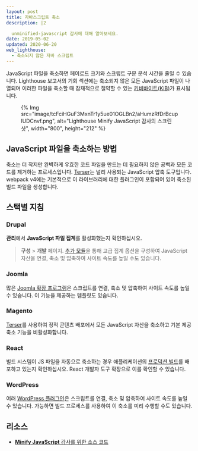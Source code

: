 ```yaml
---
layout: post
title: 자바스크립트 축소
description: |2

  unminified-javascript 감사에 대해 알아보세요.
date: 2019-05-02
updated: 2020-06-20
web_lighthouse:
  - 축소되지 않은 자바 스크립트
---
```


JavaScript 파일을 축소하면 페이로드 크기와 스크립트 구문 분석 시간을 줄일 수 있습니다. Lighthouse 보고서의 기회 섹션에는 축소되지 않은 모든 JavaScript 파일이 나열되며 이러한 파일을 축소할 때 잠재적으로 절약할 수 있는 [키비바이트(KiB)](https://en.wikipedia.org/wiki/Kibibyte)가 표시됩니다.

<figure>{% Img src="image/tcFciHGuF3MxnTr1y5ue01OGLBn2/aHumzRfDrBcuplUDCnvf.png", alt="Lighthouse Minify JavaScript 감사의 스크린샷", width="800", height="212" %}</figure>

## JavaScript 파일을 축소하는 방법

축소는 더 작지만 완벽하게 유효한 코드 파일을 만드는 데 필요하지 않은 공백과 모든 코드를 제거하는 프로세스입니다. [Terser](https://github.com/terser-js/terser)는 널리 사용되는 JavaScript 압축 도구입니다. webpack v4에는 기본적으로 이 라이브러리에 대한 플러그인이 포함되어 있어 축소된 빌드 파일을 생성합니다.

## 스택별 지침

### Drupal

**관리**에서 **JavaScript 파일 집계**를 활성화했는지 확인하십시오.

> **구성** &gt; **개발** 페이지. [추가 모듈](https://www.drupal.org/project/project_module?f%5B0%5D=&f%5B1%5D=&f%5B2%5D=im_vid_3%3A123&f%5B3%5D=&f%5B4%5D=sm_field_project_type%3Afull&f%5B5%5D=&f%5B6%5D=&text=javascript+aggregation&solrsort=iss_project_release_usage+desc&op=Search)을 통해 고급 집계 옵션을 구성하여 JavaScript 자산을 연결, 축소 및 압축하여 사이트 속도를 높일 수도 있습니다.

### Joomla

많은 [Joomla 확장 프로그램](https://extensions.joomla.org/instant-search/?jed_live%5Bquery%5D=performance)은 스크립트를 연결, 축소 및 압축하여 사이트 속도를 높일 수 있습니다. 이 기능을 제공하는 템플릿도 있습니다.

### Magento

[Terser](https://www.npmjs.com/package/terser)를 사용하여 정적 콘텐츠 배포에서 모든 JavaScript 자산을 축소하고 기본 제공 축소 기능을 비활성화합니다.

### React

빌드 시스템이 JS 파일을 자동으로 축소하는 경우 애플리케이션의 [프로덕션 빌드](https://reactjs.org/docs/optimizing-performance.html#use-the-production-build)를 배포하고 있는지 확인하십시오. React 개발자 도구 확장으로 이를 확인할 수 있습니다.

### WordPress

여러 [WordPress 플러그인](https://wordpress.org/plugins/search/minify+javascript/)은 스크립트를 연결, 축소 및 압축하여 사이트 속도를 높일 수 있습니다. 가능하면 빌드 프로세스를 사용하여 이 축소를 미리 수행할 수도 있습니다.

## 리소스

- [**Minify JavaScript** 감사를 위한 소스 코드](https://github.com/GoogleChrome/lighthouse/blob/master/lighthouse-core/audits/byte-efficiency/unminified-javascript.js)
